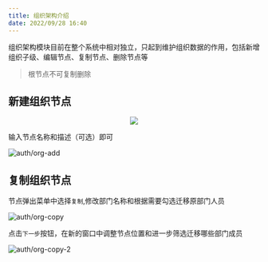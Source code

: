 ```yaml
---
title: 组织架构介绍
date: 2022/09/28 16:40
---
```


组织架构模块目前在整个系统中相对独立，只起到维护组织数据的作用，包括新增组织子级、编辑节点、复制节点、删除节点等

> 根节点不可复制删除

## 新建组织节点

<div align=center>
<img src="/stack/auth/org-menu.png"/>
</div>

输入节点名称和描述（可选）即可

![auth/org-add](/stack/auth/org-add.png)

## 复制组织节点

节点弹出菜单中选择`复制`,修改部门名称和根据需要勾选迁移原部门人员

![auth/org-copy](/stack/auth/org-copy.png)

点击`下一步`按钮，在新的窗口中调整节点位置和进一步筛选迁移哪些部门成员

![auth/org-copy-2](/stack/auth/org-copy-2.png)
